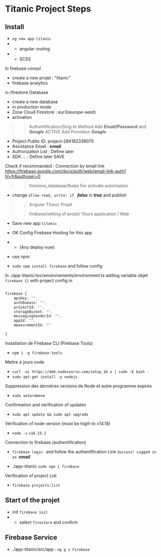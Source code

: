 # Titanic Project Steps

## Install


- `ng new app-titanic`
- - angular routing
- - SCSS

In firebase consol

- create a new projet : "titanic"
- firebase analytics

in /firestore Database 

- create a new database
- in production mode
- Zone Cloud Firestore : eur3(europe-west)
- activation

>> Authentification/Sing-in Method
Add ***Email/Password*** and ***Google*** ACTIVE
Add Provideur ***Google*** 
- Project Public ID: project-284182339070
- Assistance Email : ***email***
- Authorization List : Define later
- SDK ... : Define later
SAVE


Check if recommanded : Connection by email link
https://firebase.google.com/docs/auth/web/email-link-auth?hl=fr&authuser=0



>> firestore_database/Rules
For activate autorisation

- change `allow read, write: if ` ***false*** in ***true*** and publish


>> Angular Titanic Projet




>> firebase/setting of projet/ Yours application / Web
- Save new app `titanic`
- OK Config Firebase Hosting for this app
- - (Any deploy now)

- use npm
- `sudo npm install firebase` and follow config


In ./app-titanic/src/environements/environment.ts
adding variable objet `firebase {}` with project config in

``` typescript

firebase {
    apiKey: "",
    authDomain: "",
    projectId: "",
    storageBucket: "",
    messagingSenderId: "",
    appId: "",
    measurementId: ""

}

```
Installation de Firebase CLI (Firebase Tools)
- `npm i -g firebase-tools`


Mettre à jours node 
- `curl -sL https://deb.nodesource.com/setup_16.x | sudo -E bash -`
- `sudo apt-get install -y nodejs`

Suppression des dernières versions de Node et autre programme expirés
- `sudo autoremove`

Confirmation and verification of updates
- `sudo apt update && sudo apt upgrade`

Vérification of node version (must be higth to v14.18)
- `node -v`
`v16.15.1`

Connection to firebase (authentification)
- `firebase login ` and follow the authentification Link
`Success! Logged in as `***email***

- ./app-titanic `sudo npm i firebase`

Verification of project List
- `firebase projects:list`

## Start of the projet

- init `firebase init`
- - select `firestore` and confirm

## Firebase Service

- ./app-titanic/src/app : `ng g s Firebase`